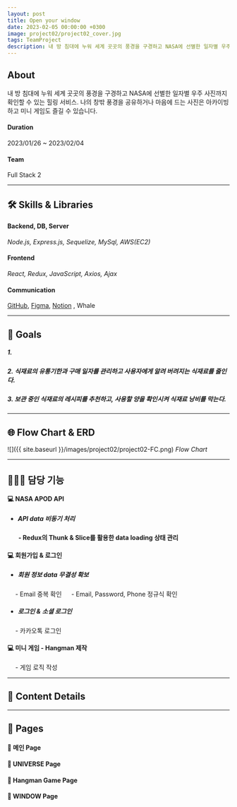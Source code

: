 ```yaml
---
layout: post
title: Open your window
date: 2023-02-05 00:00:00 +0300
image: project02/project02_cover.jpg
tags: TeamProject
description: 내 방 침대에 누워 세계 곳곳의 풍경을 구경하고 NASA에 선별한 일자별 우주 사진까지 확인할 수 있습니다. 나의 창밖 풍경을 공유하거나 마음에 드는 사진은 아카이빙하고 미니 게임도 즐길 수 있는 종합 힐링 서비스입니다.
---
```


## About

내 방 침대에 누워 세계 곳곳의 풍경을 구경하고 NASA에 선별한 일자별 우주 사진까지 확인할 수 있는 힐링 서비스. 나의 창밖 풍경을 공유하거나 마음에 드는 사진은 아카이빙하고 미니 게임도 즐길 수 있습니다.

#### Duration

2023/01/26 ~ 2023/02/04

#### Team

Full Stack 2

---

## 🛠️ Skills & Libraries

#### Backend, DB, Server

_Node.js, Express.js, Sequelize, MySql, AWS(EC2)_

#### Frontend

_React, Redux, JavaScript, Axios, Ajax_

#### Communication

<a href="https://github.com/nietzche15/SeSAC_Fridge/tree/develop" target="_blank">GitHub</a>,
<a href="https://www.figma.com/file/XBcCD1jbtGqqt3vfmdogs5/SeSAC-Fridge?node-id=0-1&t=C85sLpErOtQ0FoOV-0" target="_blank">Figma</a>,
<a href="https://www.notion.so/38dd33a0a22d4e78a52f2f2fe8a0a79c" target="_blank">Notion</a>
, Whale

---

## 📌 Goals

##### 1.

##### 2. 식재료의 유통기한과 구매 일자를 관리하고 사용자에게 알려 버려지는 식재료를 줄인다.

##### 3. 보관 중인 식재료의 레시피를 추천하고, 사용할 양을 확인시켜 식재료 낭비를 막는다.

---

## 🌐 Flow Chart & ERD

![]({{ site.baseurl }}/images/project02/project02-FC.png)
_Flow Chart_

---

## 🙋🏻‍♀️ 담당 기능

#### 💻 NASA APOD API

- ##### API data 비동기 처리

&emsp;&ensp; **- Redux의 Thunk & Slice를 활용한 data loading 상태 관리**

#### 💻 회원가입 & 로그인

- ##### 회원 정보 data 무결성 확보

&emsp; - Email 중복 확인
&emsp; - Email, Password, Phone 정규식 확인

- ##### 로그인 & 소셜 로그인

&emsp; - 카카오톡 로그인

#### 💻 미니 게임 - Hangman 제작

&emsp; - 게임 로직 작성

---

## 📖 Content Details

---

## 📙 Pages

#### 🔎 메인 Page

#### 🔎 UNIVERSE Page

#### 🔎 Hangman Game Page

#### 🔎 WINDOW Page
